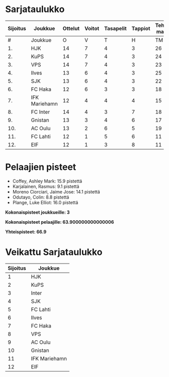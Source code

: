 # Sarjataulukko
| Sijoitus | Joukkue | Ottelut | Voitot | Tasapelit | Tappiot | Tehdyt maalit | Päästetyt maalit | Maaliero | Syötöt |
|----------|---------|---------|--------|-----------|---------|----------------|-------------------|----------|-------|
|# | Joukkue | O | V | T | H | TM | PM | ME | S | L | L% | R | KK | PK | PA | P|
|1. | HJK | 14 | 7 | 4 | 3 | 26 | 14 | 12 | 22 | 183 | 14,21 | 145 | 26 | 1 | 21 | 25|
|2. | KuPS | 14 | 7 | 4 | 3 | 24 | 15 | 9 | 12 | 155 | 15,48 | 147 | 22 | 1 | 20 | 25|
|3. | VPS | 14 | 7 | 4 | 3 | 23 | 18 | 5 | 15 | 165 | 13,94 | 169 | 26 | 0 | 24 | 25|
|4. | Ilves | 13 | 6 | 4 | 3 | 25 | 15 | 10 | 21 | 159 | 15,72 | 149 | 33 | 3 | 22 | 22|
|5. | SJK | 13 | 6 | 4 | 3 | 22 | 18 | 4 | 16 | 148 | 14,86 | 166 | 31 | 0 | 21 | 22|
|6. | FC Haka | 12 | 6 | 3 | 3 | 18 | 16 | 2 | 15 | 95 | 18,95 | 149 | 33 | 1 | 22 | 21|
|7. | IFK Mariehamn | 12 | 4 | 4 | 4 | 15 | 16 | -1 | 7 | 96 | 15,62 | 139 | 32 | 2 | 15 | 16|
|8. | FC Inter | 14 | 4 | 3 | 7 | 18 | 24 | -6 | 13 | 135 | 13,33 | 142 | 38 | 2 | 20 | 15|
|9. | Gnistan | 13 | 3 | 4 | 6 | 17 | 24 | -7 | 12 | 117 | 14,53 | 147 | 42 | 1 | 16 | 13|
|10. | AC Oulu | 13 | 2 | 6 | 5 | 19 | 24 | -5 | 13 | 117 | 16,24 | 181 | 40 | 2 | 17 | 12|
|11. | FC Lahti | 12 | 1 | 5 | 6 | 11 | 23 | -12 | 8 | 94 | 11,70 | 121 | 25 | 1 | 21 | 8|
|12. | EIF | 12 | 1 | 3 | 8 | 11 | 22 | -11 | 6 | 86 | 12,79 | 129 | 43 | 3 | 17 | 6|

# Pelaajien pisteet
* Coffey, Ashley Mark: 15.9 pistettä
* Karjalainen, Rasmus: 9.1 pistettä
* Moreno Ciorciari, Jaime Jose: 14.1 pistettä
* Odutayo, Colin: 8.8 pistettä
* Plange, Luke Elliot: 16.0 pistettä

**Kokonaispisteet joukkueille: 3**

**Kokonaispisteet pelaajille: 63.900000000000006**

**Yhteispisteet: 66.9**

# Veikattu Sarjataulukko
| Sijoitus | Joukkue |
|----------|---------|
| 1 | HJK |
| 2 | KuPS |
| 3 | Inter |
| 4 | SJK |
| 5 | FC Lahti |
| 6 | Ilves |
| 7 | FC Haka |
| 8 | VPS |
| 9 | AC Oulu |
| 10 | Gnistan |
| 11 | IFK Mariehamn |
| 12 | EIF |
